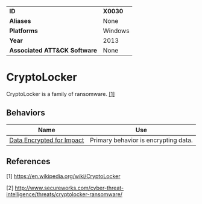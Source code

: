 |||
|---------|------------------------|
|**ID**|**X0030**|
|**Aliases**|None|
|**Platforms**|Windows|
|**Year**| 2013 |
|**Associated ATT&CK Software**|None|

CryptoLocker
============
CryptoLocker is a family of ransomware. [[1]](#1)

Behaviors
---------
|Name|Use|
|---------------------|-------------------------------------------------------|
|[Data Encrypted for Impact](https://github.com/MBCProject/mbc-markdown/blob/master/impact/encrypt-impact.md) | Primary behavior is encrypting data.|

References
----------
<a name="1">[1]</a> https://en.wikipedia.org/wiki/CryptoLocker
 
<a name="2">[2]</a> http://www.secureworks.com/cyber-threat-intelligence/threats/cryptolocker-ransomware/ 